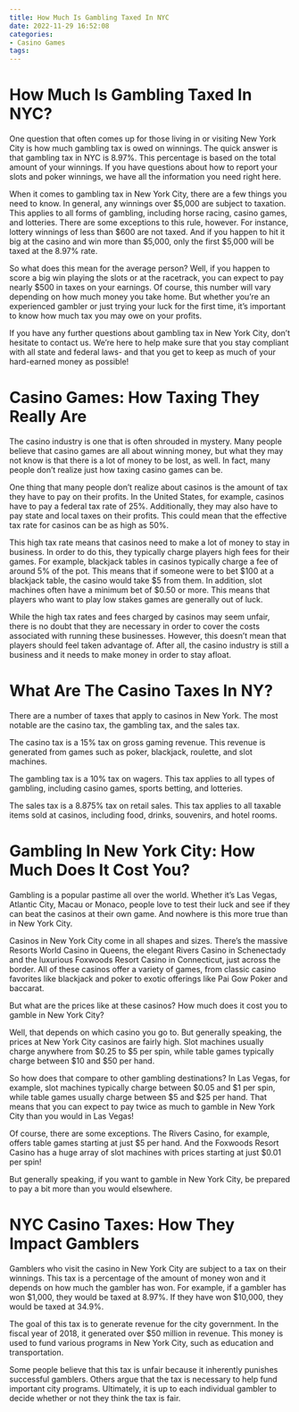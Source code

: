 ```yaml
---
title: How Much Is Gambling Taxed In NYC
date: 2022-11-29 16:52:08
categories:
- Casino Games
tags:
---
```



#  How Much Is Gambling Taxed In NYC?

One question that often comes up for those living in or visiting New York City is how much gambling tax is owed on winnings. The quick answer is that gambling tax in NYC is 8.97%. This percentage is based on the total amount of your winnings. If you have questions about how to report your slots and poker winnings, we have all the information you need right here.

When it comes to gambling tax in New York City, there are a few things you need to know. In general, any winnings over $5,000 are subject to taxation. This applies to all forms of gambling, including horse racing, casino games, and lotteries. There are some exceptions to this rule, however. For instance, lottery winnings of less than $600 are not taxed. And if you happen to hit it big at the casino and win more than $5,000, only the first $5,000 will be taxed at the 8.97% rate.

So what does this mean for the average person? Well, if you happen to score a big win playing the slots or at the racetrack, you can expect to pay nearly $500 in taxes on your earnings. Of course, this number will vary depending on how much money you take home. But whether you’re an experienced gambler or just trying your luck for the first time, it’s important to know how much tax you may owe on your profits.

If you have any further questions about gambling tax in New York City, don’t hesitate to contact us. We’re here to help make sure that you stay compliant with all state and federal laws- and that you get to keep as much of your hard-earned money as possible!

#  Casino Games: How Taxing They Really Are

The casino industry is one that is often shrouded in mystery. Many people believe that casino games are all about winning money, but what they may not know is that there is a lot of money to be lost, as well. In fact, many people don’t realize just how taxing casino games can be.

One thing that many people don’t realize about casinos is the amount of tax they have to pay on their profits. In the United States, for example, casinos have to pay a federal tax rate of 25%. Additionally, they may also have to pay state and local taxes on their profits. This could mean that the effective tax rate for casinos can be as high as 50%.

This high tax rate means that casinos need to make a lot of money to stay in business. In order to do this, they typically charge players high fees for their games. For example, blackjack tables in casinos typically charge a fee of around 5% of the pot. This means that if someone were to bet $100 at a blackjack table, the casino would take $5 from them. In addition, slot machines often have a minimum bet of $0.50 or more. This means that players who want to play low stakes games are generally out of luck.

While the high tax rates and fees charged by casinos may seem unfair, there is no doubt that they are necessary in order to cover the costs associated with running these businesses. However, this doesn’t mean that players should feel taken advantage of. After all, the casino industry is still a business and it needs to make money in order to stay afloat.

#  What Are The Casino Taxes In NY?

There are a number of taxes that apply to casinos in New York. The most notable are the casino tax, the gambling tax, and the sales tax.

The casino tax is a 15% tax on gross gaming revenue. This revenue is generated from games such as poker, blackjack, roulette, and slot machines.

The gambling tax is a 10% tax on wagers. This tax applies to all types of gambling, including casino games, sports betting, and lotteries.

The sales tax is a 8.875% tax on retail sales. This tax applies to all taxable items sold at casinos, including food, drinks, souvenirs, and hotel rooms.

#  Gambling In New York City: How Much Does It Cost You?

Gambling is a popular pastime all over the world. Whether it’s Las Vegas, Atlantic City, Macau or Monaco, people love to test their luck and see if they can beat the casinos at their own game. And nowhere is this more true than in New York City.

Casinos in New York City come in all shapes and sizes. There’s the massive Resorts World Casino in Queens, the elegant Rivers Casino in Schenectady and the luxurious Foxwoods Resort Casino in Connecticut, just across the border. All of these casinos offer a variety of games, from classic casino favorites like blackjack and poker to exotic offerings like Pai Gow Poker and baccarat.

But what are the prices like at these casinos? How much does it cost you to gamble in New York City?

Well, that depends on which casino you go to. But generally speaking, the prices at New York City casinos are fairly high. Slot machines usually charge anywhere from $0.25 to $5 per spin, while table games typically charge between $10 and $50 per hand.

So how does that compare to other gambling destinations? In Las Vegas, for example, slot machines typically charge between $0.05 and $1 per spin, while table games usually charge between $5 and $25 per hand. That means that you can expect to pay twice as much to gamble in New York City than you would in Las Vegas!

Of course, there are some exceptions. The Rivers Casino, for example, offers table games starting at just $5 per hand. And the Foxwoods Resort Casino has a huge array of slot machines with prices starting at just $0.01 per spin!

But generally speaking, if you want to gamble in New York City, be prepared to pay a bit more than you would elsewhere.

#  NYC Casino Taxes: How They Impact Gamblers

Gamblers who visit the casino in New York City are subject to a tax on their winnings. This tax is a percentage of the amount of money won and it depends on how much the gambler has won. For example, if a gambler has won $1,000, they would be taxed at 8.97%. If they have won $10,000, they would be taxed at 34.9%.

The goal of this tax is to generate revenue for the city government. In the fiscal year of 2018, it generated over $50 million in revenue. This money is used to fund various programs in New York City, such as education and transportation.

Some people believe that this tax is unfair because it inherently punishes successful gamblers. Others argue that the tax is necessary to help fund important city programs. Ultimately, it is up to each individual gambler to decide whether or not they think the tax is fair.